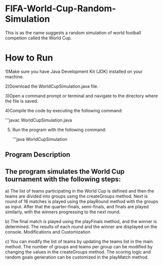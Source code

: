 # FIFA-World-Cup-Random-Simulation
This is as the name suggests a random simulation of world football competion called the World Cup. 


How to Run
==========
1)Make sure  you have Java Development Kit (JDK) installed on your machine.

2)Download the WorldCupSimulation.java file.

3)Open a command prompt or terminal and navigate to the directory where the file is saved.

4)Compile the code by executing the following command:

   '''javac WorldCupSimulation.java
   
5) Run the program with the following command:

   '''java WorldCupSimulation
   
   
   
Program Description
------------------
The program simulates the World Cup tournament with the following steps:
--------------------------------------------------------------------

a) The list of teams participating in the World Cup is defined and then 
the teams are divided into groups using the createGroups method.
Next is round of 16 matches is played using the playRound method with the groups as input.
After that the quarter-finals, semi-finals, and finals are played similarly, with the winners progressing to the next round.

b) The final match is played using the playFinals method, and the winner is determined.
The results of each round and the winner are displayed on the console.
Modifications and Customization

c) You can modify the list of teams by updating the teams list in the main method.
The number of groups and teams per group can be modified by changing the values in the createGroups method.
The scoring logic and random goals generation can be customized in the playMatch method.
